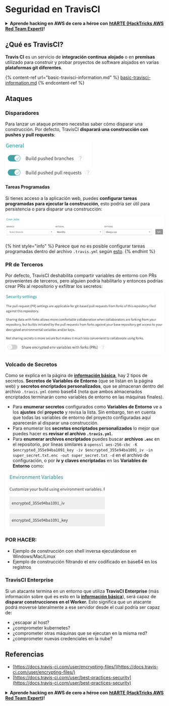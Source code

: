 # Seguridad en TravisCI

<details>

<summary><strong>Aprende hacking en AWS de cero a héroe con</strong> <a href="https://training.hacktricks.xyz/courses/arte"><strong>htARTE (HackTricks AWS Red Team Expert)</strong></a><strong>!</strong></summary>

Otras formas de apoyar a HackTricks:

* Si quieres ver a tu **empresa anunciada en HackTricks** o **descargar HackTricks en PDF** revisa los [**PLANES DE SUSCRIPCIÓN**](https://github.com/sponsors/carlospolop)!
* Obtén el [**merchandising oficial de PEASS & HackTricks**](https://peass.creator-spring.com)
* Descubre [**La Familia PEASS**](https://opensea.io/collection/the-peass-family), nuestra colección de [**NFTs exclusivos**](https://opensea.io/collection/the-peass-family)
* **Únete al** 💬 [**grupo de Discord**](https://discord.gg/hRep4RUj7f) o al [**grupo de telegram**](https://t.me/peass) o **sígueme** en **Twitter** 🐦 [**@carlospolopm**](https://twitter.com/carlospolopm)**.**
* **Comparte tus trucos de hacking enviando PRs a los repositorios de github de** [**HackTricks**](https://github.com/carlospolop/hacktricks) y [**HackTricks Cloud**](https://github.com/carlospolop/hacktricks-cloud).

</details>

## ¿Qué es TravisCI?

**Travis CI** es un servicio de **integración continua** **alojado** o en **premisas** utilizado para construir y probar proyectos de software alojados en varias **plataformas git diferentes**.

{% content-ref url="basic-travisci-information.md" %}
[basic-travisci-information.md](basic-travisci-information.md)
{% endcontent-ref %}

## Ataques

### Disparadores

Para lanzar un ataque primero necesitas saber cómo disparar una construcción. Por defecto, TravisCI **disparará una construcción con pushes y pull requests**:

![](<../../.gitbook/assets/image (19) (1).png>)

#### Tareas Programadas

Si tienes acceso a la aplicación web, puedes **configurar tareas programadas para ejecutar la construcción**, esto podría ser útil para persistencia o para disparar una construcción:

![](<../../.gitbook/assets/image (42).png>)

{% hint style="info" %}
Parece que no es posible configurar tareas programadas dentro del archivo `.travis.yml` según [esto](https://github.com/travis-ci/travis-ci/issues/9162).
{% endhint %}

### PR de Terceros

Por defecto, TravisCI deshabilita compartir variables de entorno con PRs provenientes de terceros, pero alguien podría habilitarlo y entonces podrías crear PRs al repositorio y exfiltrar los secretos:

![](<../../.gitbook/assets/image (1) (1) (1) (1) (1) (1) (1) (1) (1) (1) (1).png>)

### Volcado de Secretos

Como se explica en la página de [**información básica**](basic-travisci-information.md), hay 2 tipos de secretos. **Secretos de Variables de Entorno** (que se listan en la página web) y **secretos encriptados personalizados**, que se almacenan dentro del archivo `.travis.yml` como base64 (nota que ambos almacenados encriptados terminarán como variables de entorno en las máquinas finales).

* Para **enumerar secretos** configurados como **Variables de Entorno** ve a los **ajustes** del **proyecto** y revisa la lista. Sin embargo, ten en cuenta que todas las variables de entorno del proyecto configuradas aquí aparecerán al disparar una construcción.
* Para enumerar los **secretos encriptados personalizados** lo mejor que puedes hacer es **revisar el archivo `.travis.yml`**.
* Para **enumerar archivos encriptados** puedes buscar **archivos `.enc`** en el repositorio, por líneas similares a `openssl aes-256-cbc -K $encrypted_355e94ba1091_key -iv $encrypted_355e94ba1091_iv -in super_secret.txt.enc -out super_secret.txt -d` en el archivo de configuración, o por **iv y claves encriptadas** en las **Variables de Entorno** como:

![](<../../.gitbook/assets/image (71).png>)

### POR HACER:

* Ejemplo de construcción con shell inversa ejecutándose en Windows/Mac/Linux
* Ejemplo de construcción filtrando el env codificado en base64 en los registros

### TravisCI Enterprise

Si un atacante termina en un entorno que utiliza **TravisCI Enterprise** (más información sobre qué es esto en la [**información básica**](basic-travisci-information.md#travisci-enterprise)), será capaz de **disparar construcciones en el Worker.** Esto significa que un atacante podrá moverse lateralmente a ese servidor desde el cual podría ser capaz de:

* ¿escapar al host?
* ¿comprometer kubernetes?
* ¿comprometer otras máquinas que se ejecutan en la misma red?
* ¿comprometer nuevas credenciales en la nube?

## Referencias

* [https://docs.travis-ci.com/user/encrypting-files/](https://docs.travis-ci.com/user/encrypting-files/)
* [https://docs.travis-ci.com/user/best-practices-security](https://docs.travis-ci.com/user/best-practices-security)

<details>

<summary><strong>Aprende hacking en AWS de cero a héroe con</strong> <a href="https://training.hacktricks.xyz/courses/arte"><strong>htARTE (HackTricks AWS Red Team Expert)</strong></a><strong>!</strong></summary>

Otras formas de apoyar a HackTricks:

* Si quieres ver a tu **empresa anunciada en HackTricks** o **descargar HackTricks en PDF** revisa los [**PLANES DE SUSCRIPCIÓN**](https://github.com/sponsors/carlospolop)!
* Obtén el [**merchandising oficial de PEASS & HackTricks**](https://peass.creator-spring.com)
* Descubre [**La Familia PEASS**](https://opensea.io/collection/the-peass-family), nuestra colección de [**NFTs exclusivos**](https://opensea.io/collection/the-peass-family)
* **Únete al** 💬 [**grupo de Discord**](https://discord.gg/hRep4RUj7f) o al [**grupo de telegram**](https://t.me/peass) o **sígueme** en **Twitter** 🐦 [**@carlospolopm**](https://twitter.com/carlospolopm)**.**
* **Comparte tus trucos de hacking enviando PRs a los repositorios de github de** [**HackTricks**](https://github.com/carlospolop/hacktricks) y [**HackTricks Cloud**](https://github.com/carlospolop/hacktricks-cloud).

</details>
